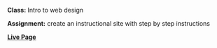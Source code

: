 **Class:** Intro to web design

**Assignment:** create an instructional site with step by step instructions

**[Live Page](http://eriklin.github.io/How-To---FINAL/)**